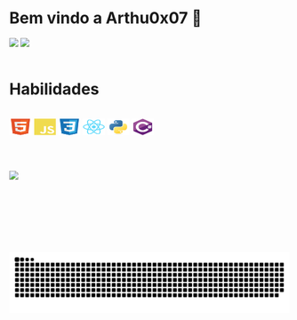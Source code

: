 <h1> Bem vindo a Arthu0x07 👋 </h1>

 <div>
  <a href="https://github.com/arthu0x07"></a>
  <img height="180em" src="https://github-readme-stats.vercel.app/api?username=arthu0x07&show_icons=true&theme=dark&include_all_commits=true&count_private=true"/>
  <img height="180em" src="https://github-readme-stats.vercel.app/api/top-langs/?username=arthu0x07&layout=compact&langs_count=7&theme=dark"/>
</div>

<br>

<h1> Habilidades </h1>

<div style="display: inline_block"><br>
  <img align="center" height="30" width="40" src="https://raw.githubusercontent.com/devicons/devicon/master/icons/html5/html5-original.svg">
  <img align="center" height="30" width="40" src="https://raw.githubusercontent.com/devicons/devicon/master/icons/javascript/javascript-plain.svg">
  <img align="center" height="30" width="40" src="https://raw.githubusercontent.com/devicons/devicon/master/icons/css3/css3-original.svg">
  <img align="center" alt="Rafa-React" height="30" width="40" src="https://raw.githubusercontent.com/devicons/devicon/master/icons/react/react-original.svg">
  <img align="center" alt="Rafa-Python" height="30" width="40" src="https://raw.githubusercontent.com/devicons/devicon/master/icons/python/python-original.svg">
  <img align="center" alt="Rafa-Csharp" height="30" width="40" src="https://raw.githubusercontent.com/devicons/devicon/master/icons/csharp/csharp-original.svg">
</div>

<br><br>                                                                                                                                                                
 
 <a href="" target="_blank"> <img align="center" src="https://img.shields.io/badge/LinkedIn-0077B5?style=for-the-badge&logo=linkedin&logoColor=white"/></a>

<br>                                                                                                                                                <br> <br> <br> <br> <br>

  ![Snake animation](https://github.com/arthu0x07/arthu0x07/blob/output/github-contribution-grid-snake.svg)



